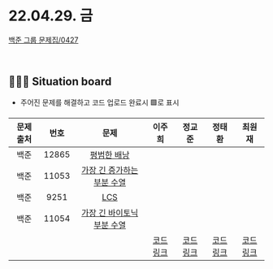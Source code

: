 # 22.04.29. 금

[백준 그룹 문제집/0427](https://www.acmicpc.net/group/workbook/view/13701/44621)

</br>

## 🧑🏽‍💻 Situation board
- 주어진 문제를 해결하고 코드 업로드 완료시 🟩로 표시

| 문제 출처   | 번호       | 문제      | 이주희  | 정교준  | 정태환  | 최원재  |
| :--------: | :--------: | :--------: | :--------: | :-------: | :-------: |  :-------: |
|백준|12865|[평범한 배낭](https://www.acmicpc.net/problem/12865) |   |    |    |   |
|백준|11053|[가장 긴 증가하는 부분 수열](https://www.acmicpc.net/problem/11053)   |    |     |    |   |
|백준|9251|[LCS](https://www.acmicpc.net/problem/9251)   |    |    |    |   |
|백준|11054|[가장 긴 바이토닉 부분 수열](https://www.acmicpc.net/problem/11054)   |    |    |    |   |
||||  [코드링크](이주희/README.md) | [코드링크](정교준/README.md) | [코드링크](정태환/README.md) | [코드링크](최원재/README.md)  |
